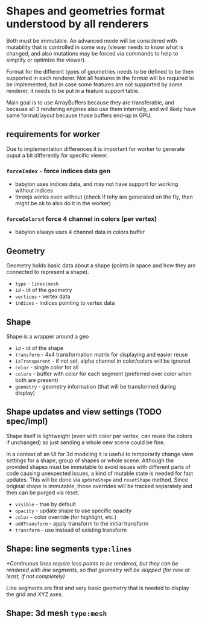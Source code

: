# Shapes and geometries format understood by all renderers

Both must be immutable. An advanced mode will be considered with mutability that is controlled in some way (viewer needs to know what is changed, and also mutations may be forced via commands to help to simplify or optimize the viewer).

Format for the different types of geometries needs to be defined to be then supported in each renderer. Not all features in the format will be required to be implemented, but in case some features are not supported by some renderer, it needs to be put in a feature support table.

Main goal is to use ArrayBuffers because they are transferable, and because all 3 rendering engines also use them internally, and will likely have same format/layout because those buffers end-up in GPU.

## requirements for worker
Due to implementation differences it is important for worker to generate ouput a bit differently for specific viewer.

###  `forceIndex` - force indices data gen
 - babylon uses indices data, and may not have support for working without indices
 - threejs works even without (check if tehy are generated on the fly, then might be ok to also do it in the worker)


### `forceColors4` force 4 channel in colors (per vertex)
 - babylon always uses 4 channel data in colors buffer


## Geometry

Geometry holds basic data about a shape (points in space and how they are connected to represent a shape). 

- `type` - `lines|mesh`
- `id` - id of the geometry
- `vertices` - vertex data
- `indices` - indices pointing to vertex data

## Shape

Shape is a wrapper around a geo

- `id` - id of the shape
- `transform` - 4x4 transformation matrix for displaying and easier reuse
- `isTransparent` - if not set, alpha channel in color/colors will be ignored
- `color` - single color  for all 
- `colors` - buffer with color for each segment (preferred over color when both are present)
- `geometry` - geometry information (that will be transformed during display)

## Shape updates and view settings (TODO spec/impl)

Shape itself is lightweight (even with color per vertex, can reuse the colors if unchanged) so just sending a whole new scene could be fine.

In a context of an UI for 3d modeling it is useful to temporarily change view settings for a shape, group of shapes or whole scene. Although the provided shapes must be immutable to avoid issues with different parts of code causing unexpected issues, a kind of mutable state is needed for fast updates. This  will be done via `updateShape` and `resetShape` method. Since original shape is immutable, those overrides will be tracked separately and then can be purged via reset.

- `visible` - true by default
- `opacity` - update shape to use specific opacity
- `color` - color override (for highlight, etc.)
- `addTransform` - apply transform to the initial transform
- `transform`  - use instead of existing transform


## Shape: line segments `type:lines`
_*Continuous lines require less points to be rendered, but they can be rendered with line segments, so that geometry will be skipped (for now at least, if not completely)_

Line segments are first and very basic geometry that is needed to display the grid and XYZ axes.

## Shape: 3d mesh `type:mesh`
